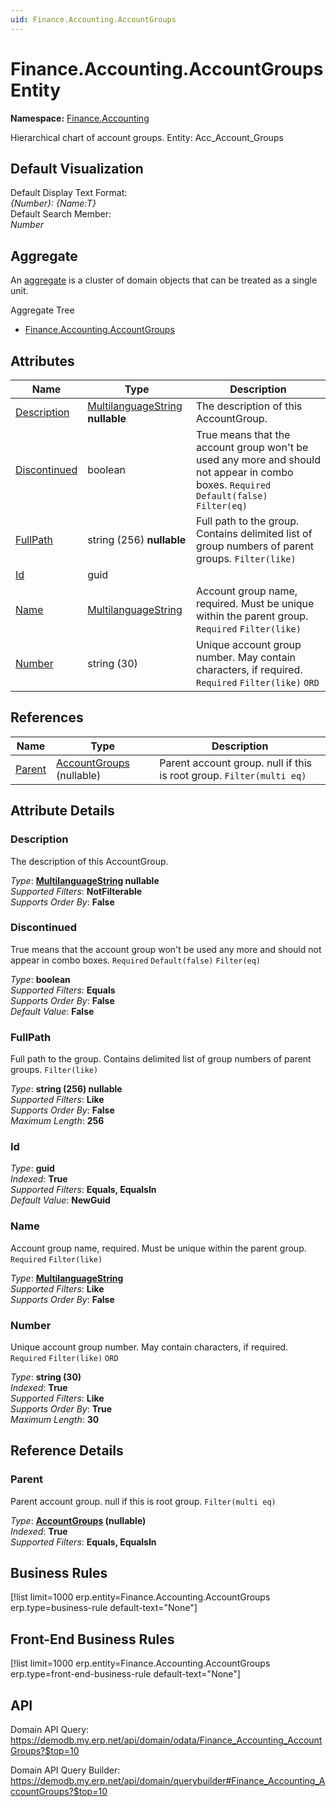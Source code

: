 ```yaml
---
uid: Finance.Accounting.AccountGroups
---
```

# Finance.Accounting.AccountGroups Entity

**Namespace:** [Finance.Accounting](Finance.Accounting.md)  

Hierarchical chart of account groups. Entity: Acc_Account_Groups

## Default Visualization
Default Display Text Format:  
_{Number}: {Name:T}_  
Default Search Member:  
_Number_  

## Aggregate
An [aggregate](https://docs.erp.net/tech/advanced/concepts/aggregates.html) is a cluster of domain objects that can be treated as a single unit.  

Aggregate Tree  
* [Finance.Accounting.AccountGroups](Finance.Accounting.AccountGroups.md)  

## Attributes

| Name | Type | Description |
| ---- | ---- | --- |
| [Description](Finance.Accounting.AccountGroups.md#description) | [MultilanguageString](../data-types.md#multilanguagestring) __nullable__ | The description of this AccountGroup. 
| [Discontinued](Finance.Accounting.AccountGroups.md#discontinued) | boolean | True means that the account group won't be used any more and should not appear in combo boxes. `Required` `Default(false)` `Filter(eq)` 
| [FullPath](Finance.Accounting.AccountGroups.md#fullpath) | string (256) __nullable__ | Full path to the group. Contains delimited list of group numbers of parent groups. `Filter(like)` 
| [Id](Finance.Accounting.AccountGroups.md#id) | guid |  
| [Name](Finance.Accounting.AccountGroups.md#name) | [MultilanguageString](../data-types.md#multilanguagestring) | Account group name, required. Must be unique within the parent group. `Required` `Filter(like)` 
| [Number](Finance.Accounting.AccountGroups.md#number) | string (30) | Unique account group number. May contain characters, if required. `Required` `Filter(like)` `ORD` 

## References

| Name | Type | Description |
| ---- | ---- | --- |
| [Parent](Finance.Accounting.AccountGroups.md#parent) | [AccountGroups](Finance.Accounting.AccountGroups.md) (nullable) | Parent account group. null if this is root group. `Filter(multi eq)` |


## Attribute Details

### Description

The description of this AccountGroup.

_Type_: **[MultilanguageString](../data-types.md#multilanguagestring) __nullable__**  
_Supported Filters_: **NotFilterable**  
_Supports Order By_: **False**  

### Discontinued

True means that the account group won't be used any more and should not appear in combo boxes. `Required` `Default(false)` `Filter(eq)`

_Type_: **boolean**  
_Supported Filters_: **Equals**  
_Supports Order By_: **False**  
_Default Value_: **False**  

### FullPath

Full path to the group. Contains delimited list of group numbers of parent groups. `Filter(like)`

_Type_: **string (256) __nullable__**  
_Supported Filters_: **Like**  
_Supports Order By_: **False**  
_Maximum Length_: **256**  

### Id

_Type_: **guid**  
_Indexed_: **True**  
_Supported Filters_: **Equals, EqualsIn**  
_Default Value_: **NewGuid**  

### Name

Account group name, required. Must be unique within the parent group. `Required` `Filter(like)`

_Type_: **[MultilanguageString](../data-types.md#multilanguagestring)**  
_Supported Filters_: **Like**  
_Supports Order By_: **False**  

### Number

Unique account group number. May contain characters, if required. `Required` `Filter(like)` `ORD`

_Type_: **string (30)**  
_Indexed_: **True**  
_Supported Filters_: **Like**  
_Supports Order By_: **True**  
_Maximum Length_: **30**  


## Reference Details

### Parent

Parent account group. null if this is root group. `Filter(multi eq)`

_Type_: **[AccountGroups](Finance.Accounting.AccountGroups.md) (nullable)**  
_Indexed_: **True**  
_Supported Filters_: **Equals, EqualsIn**  



## Business Rules

[!list limit=1000 erp.entity=Finance.Accounting.AccountGroups erp.type=business-rule default-text="None"]

## Front-End Business Rules

[!list limit=1000 erp.entity=Finance.Accounting.AccountGroups erp.type=front-end-business-rule default-text="None"]

## API

Domain API Query:
<https://demodb.my.erp.net/api/domain/odata/Finance_Accounting_AccountGroups?$top=10>

Domain API Query Builder:
<https://demodb.my.erp.net/api/domain/querybuilder#Finance_Accounting_AccountGroups?$top=10>

